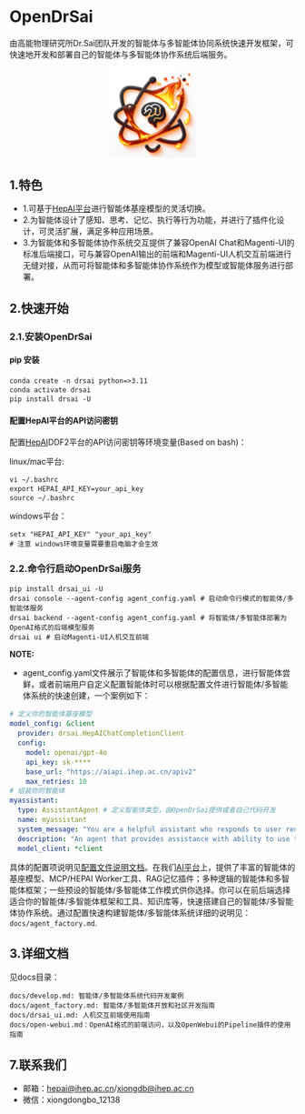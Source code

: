 # OpenDrSai 

由高能物理研究所Dr.Sai团队开发的智能体与多智能体协同系统快速开发框架，可快速地开发和部署自己的智能体与多智能体协作系统后端服务。

<div align="center">
  <p>
      <img width="30%" src="assets/drsai.png" alt="适配逻辑图">
  </p>
</div>

## 1.特色

- 1.可基于[HepAI平台](https://ai.ihep.ac.cn/)进行智能体基座模型的灵活切换。
- 2.为智能体设计了感知、思考、记忆、执行等行为功能，并进行了插件化设计，可灵活扩展，满足多种应用场景。
- 3.为智能体和多智能体协作系统交互提供了兼容OpenAI Chat和Magenti-UI的标准后端接口，可与兼容OpenAI输出的前端和Magenti-UI人机交互前端进行无缝对接，从而可将智能体和多智能体协作系统作为模型或智能体服务进行部署。

## 2.快速开始

### 2.1.安装OpenDrSai

#### pip 安装

```shell
conda create -n drsai python=>3.11
conda activate drsai
pip install drsai -U
```

#### 配置HepAI平台的API访问密钥

配置[HepAI](https://ai.ihep.ac.cn)DDF2平台的API访问密钥等环境变量(Based on bash)：

linux/mac平台:
```shell
vi ~/.bashrc
export HEPAI_API_KEY=your_api_key
source ~/.bashrc
```
windows平台：
```shell
setx "HEPAI_API_KEY" "your_api_key"
# 注意 windows环境变量需要重启电脑才会生效
```

### 2.2.命令行启动OpenDrSai服务

```shell
pip install drsai_ui -U 
drsai console --agent-config agent_config.yaml # 启动命令行模式的智能体/多智能体服务
drsai backend --agent-config agent_config.yaml # 将智能体/多智能体部署为OpenAI格式的后端模型服务
drsai ui # 启动Magenti-UI人机交互前端
```
**NOTE:**
- agent_config.yaml文件展示了智能体和多智能体的配置信息，进行智能体尝鲜，或者前端用户自定义配置智能体时可以根据配置文件进行智能体/多智能体系统的快速创建，一个案例如下：

```yaml
# 定义你的智能体基座模型
model_config: &client
  provider: drsai.HepAIChatCompletionClient
  config:
    model: openai/gpt-4o
    api_key: sk-****
    base_url: "https://aiapi.ihep.ac.cn/apiv2"
    max_retries: 10
# 组装你的智能体
myassistant:
  type: AssistantAgent # 定义智能体类型，由OpenDrSai提供或者自己代码开发
  name: myassistant
  system_message: "You are a helpful assistant who responds to user requests based on your tools and knowledge."
  description: "An agent that provides assistance with ability to use tools."
  model_client: *client
```
具体的配置项说明见[配置文件说明文档](docs/agent_factory.md)。在我们[AI平台](https://drsai.ihep.ac.cn)上，提供了丰富的智能体的基座模型、MCP/HEPAI Worker工具、RAG记忆插件；多种逻辑的智能体和多智能体框架；一些预设的智能体/多智能体工作模式供你选择。你可以在前后端选择适合你的智能体/多智能体框架和工具、知识库等，快速搭建自己的智能体/多智能体协作系统。通过配置快速构建智能体/多智能体系统详细的说明见：```docs/agent_factory.md```.

## 3.详细文档
见docs目录：
```
docs/develop.md: 智能体/多智能体系统代码开发案例
docs/agent_factory.md: 智能体/多智能体开放和社区开发指南
docs/drsai_ui.md: 人机交互前端使用指南
docs/open-webui.md：OpenAI格式的前端访问，以及OpenWebui的Pipeline插件的使用指南
```

## 7.联系我们

- 邮箱：hepai@ihep.ac.cn/xiongdb@ihep.ac.cn
- 微信：xiongdongbo_12138